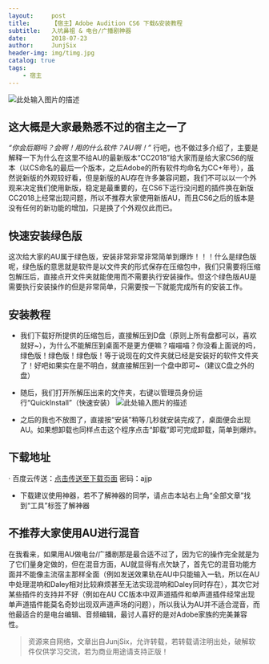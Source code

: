 ```yaml
---
layout:     post
title:      【宿主】Adobe Audition CS6 下载&安装教程
subtitle:   入坑鼻祖 & 电台/广播剧神器
date:       2018-07-23
author:     JunjSix
header-img: img/timg.jpg
catalog: true
tags:
    - 宿主
---
```

![此处输入图片的描述][1]
## 这大概是大家最熟悉不过的宿主之一了
*“你会后期吗？会啊！用的什么软件？AU啊！”*
行吧，也不做过多介绍了，主要是解释一下为什么在这里不给AU的最新版本“CC2018”给大家而是给大家CS6的版本（以CS命名的最后一个版本，之后Adobe的所有软件均命名为CC+年号），虽然说新版的外观较好看，但是新版的AU存在许多兼容问题，我们不可以以一个外观来决定我们使用新版，稳定是最重要的，在CS6下运行没问题的插件换在新版CC2018上经常出现问题，所以不推荐大家使用新版AU，而且CS6之后的版本是没有任何的新功能的增加，只是换了个外观仅此而已。
## 快速安装绿色版
这次给大家的AU属于绿色版，安装非常非常非常简单到爆炸！！！什么是绿色版呢，绿色版的意思就是软件是以文件夹的形式保存在压缩包中，我们只需要将压缩包解压后，直接点开文件夹就能使用而不需要执行安装操作。但这个绿色版AU是需要执行安装操作的但是非常简单，只需要按一下就能完成所有的安装工作。
## 安装教程
- 我们下载好所提供的压缩包后，直接解压到D盘（原则上所有盘都可以，喜欢就好~），为什么不能解压到桌面不是更方便嘛？喵喵喵？你没看上面说的吗，绿色版！绿色版！绿色版！等于说现在的文件夹就已经是安装好的软件文件夹了！好吧如果实在是不明白，就直接解压到一个盘中即可~（建议C盘之外的盘）
- 随后，我们打开所解压出来的文件夹，右键以管理员身份运行“QuickInstall”（快速安装）
![此处输入图片的描述][2]


- 之后的我也不放图了，直接按“安装”稍等几秒就安装完成了，桌面便会出现AU。如果想卸载也同样点击这个程序点击“卸载”即可完成卸载，简单到爆炸。

## 下载地址
· 百度云传送：[点击传送至下载页面][3]  密码：ajjp
- 下载建议使用神器，若不了解神器的同学，请点击本站右上角“全部文章”找到“工具”标签了解神器

## 不推荐大家使用AU进行混音
在我看来，如果用AU做电台/广播剧那是最合适不过了，因为它的操作完全就是为了它们量身定做的，但在混音方面，AU就显得有点欠缺了，首先它的混音功能方面并不能像主流宿主那样全面（例如发送效果轨在AU中只能输入一轨，所以在AU中处理混响和Daley相对比较麻烦甚至无法实现混响和Daley同时存在），其次它对某些插件的支持并不好（例如在AU CC版本中双声道插件和单声道插件经常出现单声道插件能莫名奇妙出现双声道声场的问题），所以我认为AU并不适合混音，而他最适合的是电台编辑、音频编辑，最讨人喜好的是对Adobe家族的完美兼容性。

>资源来自网络，文章出自JunjSix，允许转载，若转载请注明出处，破解软件仅供学习交流，若为商业用途请支持正版！


  [1]: https://s1.ax1x.com/2018/07/23/PGThXd.jpg
  [2]: https://s1.ax1x.com/2018/07/23/PGTRpD.jpg
  [3]: https://pan.baidu.com/s/1LJ8pPq1dUS_aDleKLkCusw
